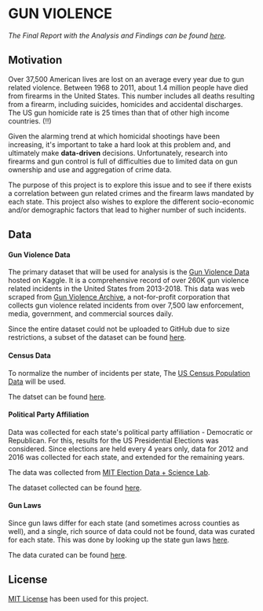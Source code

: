 # GUN VIOLENCE

*The Final Report with the Analysis and Findings can be found [here](https://nbviewer.jupyter.org/github/sanjanagupta16/data-512-final/blob/main/Final%20Report.ipynb?flush_cache=False).*

## Motivation
Over 37,500 American lives are lost on an average every year due to gun related violence. Between 1968 to 2011, about 1.4 million people have died from firearms in the United States. This number includes all deaths resulting from a firearm, including suicides, homicides and accidental discharges. The US gun homicide rate is 25 times than that of other high income countries. (!!) 

Given the alarming trend at which homicidal shootings have been increasing, it's important to take a hard look at this problem and, and ultimately make **data-driven** decisions. Unfortunately, research into firearms and gun control is full of difficulties due to limited data on gun ownership and use and aggregation of crime data.

The purpose of this project is to explore this issue and to see if there exists a correlation between gun related crimes and the firearm laws mandated by each state. This project also wishes to explore the different socio-economic and/or demographic factors that lead to higher number of such incidents.

## Data
#### Gun Violence Data

The primary dataset that will be used for analysis is the [Gun Violence Data](https://www.kaggle.com/jameslko/gun-violence-data) hosted on Kaggle. It is a comprehensive record of over 260K gun violence related incidents in the United States from 2013-2018. This data was web scraped from [Gun Violence Archive](https://www.gunviolencearchive.org/), a not-for-profit corporation that collects gun violence related incidents from over 7,500 law enforcement, media, government, and commercial sources daily.

Since the entire dataset could not be uploaded to GitHub due to size restrictions, a subset of the dataset can be found [here](https://github.com/sanjanagupta16/data-512-final/blob/main/data/gun-violence_sample.csv).

#### Census Data 

To normalize the number of incidents per state, The [US Census Population Data](https://www2.census.gov/programs-surveys/popest/datasets/2010-2017/state/asrh/scprc-est2017-18+pop-res.csv) will be used.

The datset can be found [here](https://github.com/sanjanagupta16/data-512-final/blob/main/data/census_population.csv).

#### Political Party Affiliation

Data was collected for each state's political party affiliation - Democratic or Republican. For this, results for the  US Presidential Elections was considered. Since elections are held every 4 years only, data for 2012 and 2016 was collected for each state, and extended for the remaining years. 

The data was collected from [MIT Election Data + Science Lab](https://dataverse.harvard.edu/dataset.xhtml?persistentId=doi:10.7910/DVN/42MVDX).

The dataset collected can be found [here](https://github.com/sanjanagupta16/data-512-final/blob/main/data/political_party_affiliation.csv).

#### Gun Laws

Since gun laws differ for each state (and sometimes across counties as well), and a single, rich source of data could not be found, data was curated for each state. This was done by looking up the state gun laws [here](https://www.gunstocarry.com/gun-laws-state/). 

The data curated can be found [here](https://github.com/sanjanagupta16/data-512-final/blob/main/data/gun_laws.csv).


## License
[MIT License](https://opensource.org/licenses/MIT) has been used for this project.

